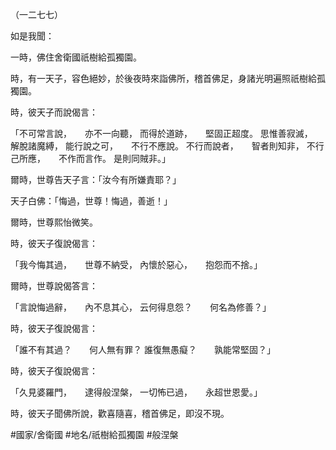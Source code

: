 （一二七七）

如是我聞：

一時，佛住舍衛國祇樹給孤獨園。

時，有一天子，容色絕妙，於後夜時來詣佛所，稽首佛足，身諸光明遍照祇樹給孤獨園。

時，彼天子而說偈言：

「不可常言說，　　亦不一向聽，
而得於道跡，　　堅固正超度。
思惟善寂滅，　　解脫諸魔縛，
能行說之可，　　不行不應說。
不行而說者，　　智者則知非，
不行己所應，　　不作而言作。
是則同賊非。」

爾時，世尊告天子言：「汝今有所嫌責耶？」

天子白佛：「悔過，世尊！悔過，善逝！」

爾時，世尊熙怡微笑。

時，彼天子復說偈言：

「我今悔其過，　　世尊不納受，
內懷於惡心，　　抱怨而不捨。」

爾時，世尊說偈答言：

「言說悔過辭，　　內不息其心，
云何得息怨？　　何名為修善？」

時，彼天子復說偈言：

「誰不有其過？　　何人無有罪？
誰復無愚癡？　　孰能常堅固？」

時，彼天子復說偈言：

「久見婆羅門，　　逮得般涅槃，
一切怖已過，　　永超世恩愛。」

時，彼天子聞佛所說，歡喜隨喜，稽首佛足，即沒不現。

#國家/舍衛國
#地名/祇樹給孤獨園
#般涅槃
